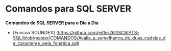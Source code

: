 # Comandos para SQL SERVER
**Comandos de SQL SERVER para o Dia a Dia**
- [Funcao SOUNDEX] (https://github.com/jeffer261/SCRIPTS-SQL/blob/master/COMANDOS/Avalia_a_semelhanca_de_duas_cadeias_de_caracteres_pela_fonetica.sql)
